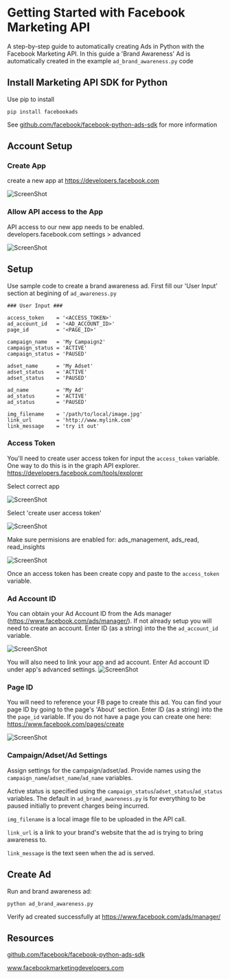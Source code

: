 # Getting Started with Facebook Marketing API 
A step-by-step guide to automatically creating Ads in Python with the Facebook Marketing API. In this guide a 'Brand Awareness' Ad is automatically created in the example ``ad_brand_awareness.py`` code

## Install Marketing API SDK for Python
Use pip to install
```
pip install facebookads
```
See <a href="github.com/facebook/facebook-python-ads-sdk">github.com/facebook/facebook-python-ads-sdk</a> for more information

## Account Setup


### Create App
create a new app at https://developers.facebook.com

![ScreenShot](images/fb-create-app2.png)

### Allow API access to the App
API access to our new app needs to be enabled.  
developers.facebook.com
settings > advanced

![ScreenShot](images/fb-api-access.png)

## Setup
Use sample code to create a brand awareness ad. First fill our 'User Input' section at begining of ``ad_awareness.py``

```
### User Input ###

access_token    = '<ACCESS_TOKEN>'
ad_account_id   = '<AD_ACCOUNT_ID>'
page_id         = '<PAGE_ID>'

campaign_name   = 'My Campaign2'
campaign_status = 'ACTIVE'
campaign_status = 'PAUSED'

adset_name      = 'My Adset'
adset_status    = 'ACTIVE'
adset_status    = 'PAUSED'

ad_name         = 'My Ad'
ad_status       = 'ACTIVE'
ad_status       = 'PAUSED'

img_filename    = '/path/to/local/image.jpg'
link_url        = 'http://www.mylink.com'
link_message    = 'try it out'
```

### Access Token
You'll need to create user access token for input the ```access_token``` variable.  One way to do this is in the graph API explorer.
https://developers.facebook.com/tools/explorer

Select correct app

![ScreenShot](images/fb-access-token-1.png)

Select 'create user access token'

![ScreenShot](images/fb-access-token-3.png)

Make sure permisions are enabled for: 
ads_management, ads_read, read_insights

![ScreenShot](images/fb-access-token-4.png)

Once an access token has been create copy and paste to the ```access_token``` variable.  

### Ad Account ID

You can obtain your Ad Account ID from the Ads manager (https://www.facebook.com/ads/manager/). If not already setup you will need to create an account. Enter ID (as a string) into the the ```ad_account_id``` variable.

![ScreenShot](images/fb-ad-id3.png)


You will also need to link your app and ad account. Enter Ad account ID under app's advanced settings.
![ScreenShot](images/fb-ad-id2.png)

### Page ID

You will need to reference your FB page to create this ad. You can find your page ID by going to the page's 'About' section. Enter ID (as a string) into the the ```page_id``` variable. If you do not have a page you can create one here: https://www.facebook.com/pages/create

![ScreenShot](images/fb-page-id2.png)


### Campaign/Adset/Ad Settings
Assign settings for the campaign/adset/ad. Provide names using the ```campaign_name```/```adset_name```/```ad_name``` variables.

Active status is specified using the ```campaign_status```/```adset_status```/```ad_status``` variables. The default in ```ad_brand_awareness.py``` is for everything to be paused initially to prevent charges being incurred. 

```img_filename``` is a local image file to be uploaded in the API call. 

```link_url``` is a link to your brand's website that the ad is trying to bring awareness to.

```link_message``` is the text seen when the ad is served.

## Create Ad

Run and brand awareness ad:

```
python ad_brand_awareness.py
```

Verify ad created successfully at https://www.facebook.com/ads/manager/


## Resources
<a href="github.com/facebook/facebook-python-ads-sdk">github.com/facebook/facebook-python-ads-sdk</a>

www.facebookmarketingdevelopers.com
